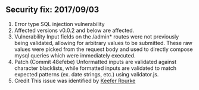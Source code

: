 Security fix: 2017/09/03
------------------------
 1. Error type
    SQL injection vulnerability
 2. Affected versions
    v0.0.2 and below are affected.
 3. Vulnerability
    Input fields on the /admin* routes were not previously being
    validated, allowing for arbitrary values to be submitted. These raw
    values were picked from the request body and used to directly
    compose mysql queries which were immediately executed.
 4. Patch (Commit 48efebe)
    Unformatted inputs are validated against character blacklists, while
    formatted inputs are validated to match expected patterns (ex. date
    strings, etc.) using validator.js.
 5. Credit
    This issue was identified by [Keefer Rourke](https://github.com/keeferrourke)
